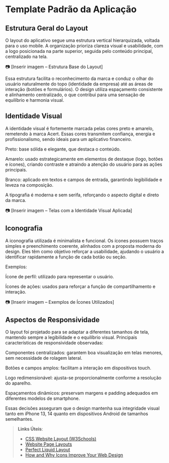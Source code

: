 # Template Padrão da Aplicação

## Estrutura Geral do Layout

O layout do aplicativo segue uma estrutura vertical hierarquizada, voltada para o uso mobile.
A organização prioriza clareza visual e usabilidade, com a logo posicionada na parte superior, seguida pelo conteúdo principal, centralizado na tela.

📷 [Inserir imagem – Estrutura Base do Layout]

Essa estrutura facilita o reconhecimento da marca e conduz o olhar do usuário naturalmente do topo (identidade da empresa) até as áreas de interação (botões e formulários).
O design utiliza espaçamento consistente e alinhamento centralizado, o que contribui para uma sensação de equilíbrio e harmonia visual.

## Identidade Visual

A identidade visual é fortemente marcada pelas cores preto e amarelo, remetendo à marca Acert.
Essas cores transmitem confiança, energia e profissionalismo, sendo ideais para um aplicativo financeiro.

Preto: base sólida e elegante, que destaca o conteúdo.

Amarelo: usado estrategicamente em elementos de destaque (logo, botões e ícones), criando contraste e atraindo a atenção do usuário para as ações principais.

Branco: aplicado em textos e campos de entrada, garantindo legibilidade e leveza na composição.

A tipografia é moderna e sem serifa, reforçando o aspecto digital e direto da marca.

📷 [Inserir imagem – Telas com a Identidade Visual Aplicada]

## Iconografia

A iconografia utilizada é minimalista e funcional.
Os ícones possuem traços simples e preenchimento coerente, alinhados com a proposta moderna do design.
Eles têm como objetivo reforçar a usabilidade, ajudando o usuário a identificar rapidamente a função de cada botão ou seção.

Exemplos:

Ícone de perfil: utilizado para representar o usuário.

Ícones de ações: usados para reforçar a função de compartilhamento e interação.


📷 [Inserir imagem – Exemplos de Ícones Utilizados]

## Aspectos de Responsividade

O layout foi projetado para se adaptar a diferentes tamanhos de tela, mantendo sempre a legibilidade e o equilíbrio visual.
Principais características de responsividade observadas:

Componentes centralizados: garantem boa visualização em telas menores, sem necessidade de rolagem lateral.

Botões e campos amplos: facilitam a interação em dispositivos touch.

Logo redimensionável: ajusta-se proporcionalmente conforme a resolução do aparelho.

Espaçamentos dinâmicos: preservam margens e padding adequados em diferentes modelos de smartphone.

Essas decisões asseguram que o design mantenha sua integridade visual tanto em iPhone 13, 14 quanto em dispositivos Android de tamanhos semelhantes.

> **Links Úteis**:
>
> - [CSS Website Layout (W3Schools)](https://www.w3schools.com/css/css_website_layout.asp)
> - [Website Page Layouts](http://www.cellbiol.com/bioinformatics_web_development/chapter-3-your-first-web-page-learning-html-and-css/website-page-layouts/)
> - [Perfect Liquid Layout](https://matthewjamestaylor.com/perfect-liquid-layouts)
> - [How and Why Icons Improve Your Web Design](https://usabilla.com/blog/how-and-why-icons-improve-you-web-design/)
